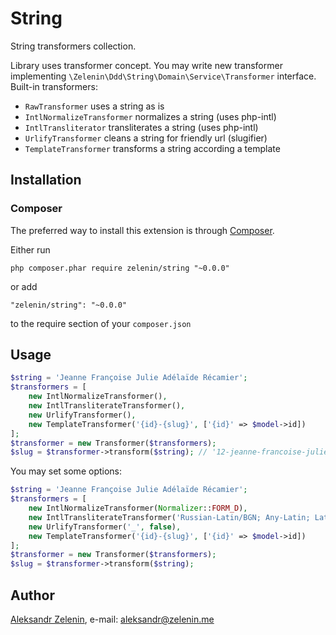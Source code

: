 # String

String transformers collection.

Library uses transformer concept. You may write new transformer implementing ```\Zelenin\Ddd\String\Domain\Service\Transformer``` interface.
Built-in transformers:
- ```RawTransformer``` uses a string as is
- ```IntlNormalizeTransformer``` normalizes a string (uses php-intl)
- ```IntlTransliterator``` transliterates a string (uses php-intl)
- ```UrlifyTransformer``` cleans a string for friendly url (slugifier)
- ```TemplateTransformer``` transforms a string according a template

## Installation

### Composer

The preferred way to install this extension is through [Composer](http://getcomposer.org/).

Either run

```
php composer.phar require zelenin/string "~0.0.0"
```

or add

```
"zelenin/string": "~0.0.0"
```

to the require section of your ```composer.json```

## Usage

```php
$string = 'Jeanne Françoise Julie Adélaïde Récamier';
$transformers = [
	new IntlNormalizeTransformer(),
	new IntlTransliterateTransformer(),
	new UrlifyTransformer(),
	new TemplateTransformer('{id}-{slug}', ['{id}' => $model->id])
];
$transformer = new Transformer($transformers);
$slug = $transformer->transform($string); // '12-jeanne-francoise-julie-adelaide-recamier'
```

You may set some options:

```php
$string = 'Jeanne Françoise Julie Adélaïde Récamier';
$transformers = [
	new IntlNormalizeTransformer(Normalizer::FORM_D),
	new IntlTransliterateTransformer('Russian-Latin/BGN; Any-Latin; Latin-ASCII; NFD; [:Nonspacing Mark:] Remove; NFKC;'),
	new UrlifyTransformer('_', false),
	new TemplateTransformer('{id}-{slug}', ['{id}' => $model->id])
];
$transformer = new Transformer($transformers);
$slug = $transformer->transform($string);
```

## Author

[Aleksandr Zelenin](https://github.com/zelenin/), e-mail: [aleksandr@zelenin.me](mailto:aleksandr@zelenin.me)
